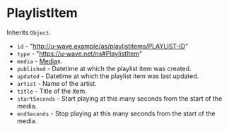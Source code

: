 # PlaylistItem

Inherits `Object`.

 - `id` - "http://u-wave.example/as/playlistitems/PLAYLIST-ID"
 - `type` - "https://u-wave.net/ns#PlaylistItem"
 - `media` - [Media](./media.md)s.
 - `published` - Datetime at which the playlist item was created.
 - `updated` - Datetime at which the playlist item was last updated.
 - `artist` - Name of the artist.
 - `title` - Title of the item.
 - `startSeconds` - Start playing at this many seconds from the start of the media.
 - `endSeconds` - Stop playing at this many seconds from the start of the media.
